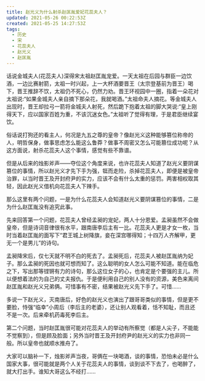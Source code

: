 ```yaml
---
title: 赵光义为什么射杀赵匡胤爱妃花蕊夫人？
updated: 2021-05-26 00:22:53Z
created: 2021-05-25 14:27:53Z
tags:
  - 历史
  - 宋
  - 花蕊夫人
  - 赵光义
  - 赵匡胤
---
```


话说金城夫人(花蕊夫人)深得宋太祖赵匡胤宠爱。一天太祖在后园与群臣一边饮酒，一边比赛射箭，太祖一时兴起，上一大杯酒要晋王（太宗登基前为晋王）喝下，晋王推辞不饮，太祖仍不死心，仍然力劝。晋王环视园中一圈，指着一朵花对太祖说:“如果金城夫人亲自摘下那朵花，我就喝酒。”太祖命夫人摘花。等金城夫人出现时，晋王却拉弓一箭将金城夫人射死，然后跪下抱着太祖的脚大哭说:“皇上刚得天下，应以国家百姓为重，不该沉迷女色。”太祖听了觉得有理，于是君臣继续宴饮。

俗话说打狗还的看主人，何况是九五之尊的皇帝？像赵光义这种能够篡位称帝的人，明哲保身，做事思虑怎么能这么鲁莽？做事不周密又怎么可能篡位成功呢？从这方面说，射杀花蕊夫人这个事情，感觉有些不靠谱。

但是从后来的烛影斧声——夺位这个角度来说，也许花蕊夫人知道了赵光义要阴谋篡位的事情，所以赵光义才先下手为强，铤而走险，杀掉花蕊夫人，即便是被皇帝治罪，以当时晋王及开封府尹的实力，应该不会有什么太重的惩罚。两害相权取其轻，因此赵光义借机向花蕊夫人下辣手。

那么这里有两个问题，一是为什么花蕊夫人会知道赵光义要阴谋篡位的事情，二是为什么赵匡胤没有追究此事。

先来回答第一个问题，花蕊夫人曾经孟昶的宠妃，两人十分恩爱。孟昶虽然不会做皇帝，但是诗词音律很有水平，跟南唐李后主有一比。花蕊夫人更是才女一枚，当时当着赵匡胤的面写下“君王城上树降旗，妾在深宫哪得知；十四万人齐解甲，更无一个是男儿”的诗句。

孟昶降宋后，仅七天就不明不白的死去了。孟昶死后，花蕊夫人被赵匡胤纳为妃子。那么孟昶的死因也就可想而知了。这么聪明的女人怎么可能不知道。能在临危之下，写出那等铿锵有力的诗句，那么这位女子的心，也肯定是个要强的主儿。所以便想着法的为自己的丈夫报仇。于是便利用自己的别人没有的资源，美色来离间赵匡胤和赵光义兄弟俩。可惜事有不密，结果被赵光义先下手了。可惜……

多说一下赵光义，灭南唐后，好色的赵光义也演出了跟哥哥类似的事情，但是更不要脸，恃强“临幸”小周后（李后主的老婆），还让别人观看着，恬不知耻，而且还不是一次。后来牵机药毒死李后主。

第二个问题，当时赵匡胤很可能对花蕊夫人的举动有所察觉（都是人尖子，不能能不觉察到），但是顾及脸面；另外当时晋王及开封府尹的赵光义的实力也非同一般。所以皇帝也就顺水推舟了。

大家可以脑补一下，烛影斧声当夜，哥俩在一块喝酒，谈的事情，恐怕未必是什么国家大事，很可能就是两个人关于花蕊夫人的事情，谈到谈不下去了，也喝醉了，就大打出手。谁知大哥这么不经打……